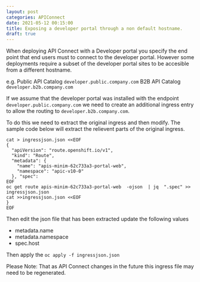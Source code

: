 ```yaml
---
layout: post
categories: APIConnect
date: 2021-05-12 00:15:00
title: Exposing a developer portal through a non default hostname.
draft: true
---
```


When deploying API Connect with  a Developer portal you specify the end point that end users must to connect to the developer portal. However some deployments require a subset of the developer portal sites to be accesible from a different hostname.

<!--more-->
e.g.
Public API Catalog `developer.public.company.com`
B2B API Catalog    `developer.b2b.company.com`

If we assume that the developer portal was installed with the endpoint  `developer.public.company.com` we need to create an additional ingress entry to allow the routing to `developer.b2b.company.com`.

To do this we need to extract the original ingress and then modify. The sample code below will extract the relievent parts of the original ingress.

```
cat > ingressjson.json <<EOF
{
  "apiVersion": "route.openshift.io/v1",
  "kind": "Route",
  "metadata": {
    "name": "apis-minim-62c733a3-portal-web",
    "namespace": "apic-v10-0"
  }, "spec":
EOF
oc get route apis-minim-62c733a3-portal-web  -ojson  | jq  ".spec" >> ingressjson.json
cat >>ingressjson.json <<EOF
}
EOF
```

Then edit the json file that has been extracted update the following values

* metadata.name
* metadata.namespace
* spec.host

Then apply the `oc apply -f ingressjson.json`


Please Note: That as API Connect changes in the future this ingress file may need to be regenerated.

